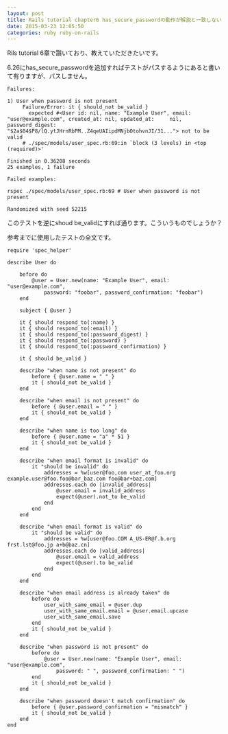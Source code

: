 ```yaml
---
layout: post
title: Rails tutorial chapter6 has_secure_passwordの動作が解説と一致しない
date: 2015-03-23 12:05:50
categories: ruby ruby-on-rails
---
```

<p>Rils tutorial 6章で躓いており、教えていただきたいです。</p>

<p>6.26にhas_secure_passwordを追加すればテストがパスするようにあると書いて有りますが、パスしません。</p>

<pre><code>Failures:

1) User when password is not present 
     Failure/Error: it { should_not be_valid }
       expected #&lt;User id: nil, name: "Example User", email: "user@example.com", created_at: nil, updated_at:     nil, password_digest: "$2a$04$P8/lQ.ytJHrnRbPM..Z4qeUAIipdMNjbOtohvnJI/31..."&gt; not to be valid
     # ./spec/models/user_spec.rb:69:in `block (3 levels) in &lt;top (required)&gt;'

Finished in 0.36208 seconds
25 examples, 1 failure

Failed examples:

rspec ./spec/models/user_spec.rb:69 # User when password is not present 

Randomized with seed 52215
</code></pre>

<p>このテストを逆にshoud be_validにすれば通ります。こういうものでしょうか？</p>

<p>参考までに使用したテストの全文です。</p>

<pre><code>require 'spec_helper'

describe User do

    before do
        @user = User.new(name: "Example User", email: "user@example.com",
            password: "foobar", password_confirmation: "foobar")
    end

    subject { @user }

    it { should respond_to(:name) }
    it { should respond_to(:email) }
    it { should respond_to(:password_digest) }
    it { should respond_to(:password) }
    it { should respond_to(:password_confirmation) }

    it { should be_valid }

    describe "when name is not present" do
        before { @user.name = " " }
        it { should_not be_valid }
    end

    describe "when email is not present" do
        before { @user.email = " " }
        it { should_not be_valid }
    end

    describe "when name is too long" do
        before { @user.name = "a" * 51 }
        it { should_not be_valid }
    end

    describe "when email format is invalid" do
        it "should be invalid" do
            addresses = %w[user@foo,com user_at_foo.org example.user@foo.foo@bar_baz.com foo@bar+baz.com]
            addresses.each do |invalid_address|
                @user.email = invalid_address
                expect(@user).not_to be_valid
            end
        end
    end

    describe "when email format is valid" do
        it "should be valid" do
            addresses = %w[user@foo.COM A_US-ER@f.b.org frst.lst@foo.jp a+b@baz.cn]
            addresses.each do |valid_address|
                @user.email = valid_address
                expect(@user).to be_valid
            end
        end
    end

    describe "when email address is already taken" do
        before do
            user_with_same_email = @user.dup
            user_with_same_email.email = @user.email.upcase
            user_with_same_email.save
        end
        it { should_not be_valid }
    end

    describe "when password is not present" do
        before do
            @user = User.new(name: "Example User", email: "user@example.com",
                password: " ", password_confirmation: " ")
        end
        it { should_not be_valid }
    end

    describe "when password doesn't match confirmation" do
        before { @user.password_confirmation = "mismatch" }
        it { should_not be_valid }
    end
end
</code></pre>
